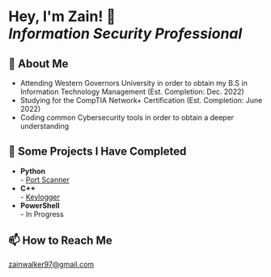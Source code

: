 <h1>Hey, I'm Zain! 👋<br/><i>Information Security Professional</i></h1>

<h2>🌇 About Me</h2>

<ul>
  <li>Attending Western Governors University in order to obtain my B.S in Information Technology Management (Est. Completion: Dec. 2022)</li>
  <li>Studying for the CompTIA Network+ Certification (Est. Completion: June 2022)</li>
  <li>Coding common Cybersecurity tools in order to obtain a deeper understanding</li>
</ul>

<h2>📝 Some Projects I Have Completed</h2>

<ul>
  <li><b>Python</b></li>
 - <a href="https://github.com/ZainWalker/PortScanner/blob/main/main.py">Port Scanner</a><br/>
  <li><b>C++</b></li>
  - <a href="https://github.com/ZainWalker/Keylogger/blob/main/main.cpp">Keylogger</a><br/>
  <li><b>PowerShell</b></li>
 - In Progress<br/>
</ul>


<h2>📫 How to Reach Me</h2>

<a href="mailto:zainwalker97@gmail.com">zainwalker97@gmail.com</a>



<!--
**ZainWalker/ZainWalker** is a ✨ _special_ ✨ repository because its `README.md` (this file) appears on your GitHub profile.

Here are some ideas to get you started:

- 🔭 I’m currently working on ...
- 🌱 I’m currently learning ...
- 👯 I’m looking to collaborate on ...
- 🤔 I’m looking for help with ...
- 💬 Ask me about ...
- 📫 How to reach me: ...
- 😄 Pronouns: ...
- ⚡ Fun fact: ...
-->
